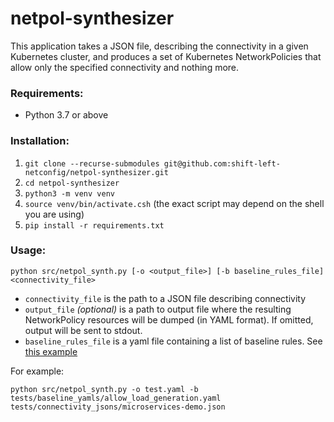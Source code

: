 # netpol-synthesizer
This application takes a JSON file, describing the connectivity in a given Kubernetes cluster,
and produces a set of Kubernetes NetworkPolicies that allow only the specified connectivity
and nothing more.

### Requirements:

* Python 3.7 or above

### Installation:
1. `git clone --recurse-submodules git@github.com:shift-left-netconfig/netpol-synthesizer.git`
1. `cd netpol-synthesizer`   
1. `python3 -m venv venv`
1. `source venv/bin/activate.csh` (the exact script may depend on the shell you are using) 
1. `pip install -r requirements.txt`

### Usage:
```commandline
python src/netpol_synth.py [-o <output_file>] [-b baseline_rules_file] <connectivity_file>
```
* `connectivity_file` is the path to a JSON file describing connectivity
* `output_file` *(optional)* is a path to output file where the resulting NetworkPolicy resources will be dumped (in YAML format). If omitted, output will be sent to stdout.
* `baseline_rules_file` is a yaml file containing a list of baseline rules. See [this example](tests/baseline_yamls/ciso_denied_ports.yaml)

For example:
```commandline
python src/netpol_synth.py -o test.yaml -b tests/baseline_yamls/allow_load_generation.yaml tests/connectivity_jsons/microservices-demo.json
```
